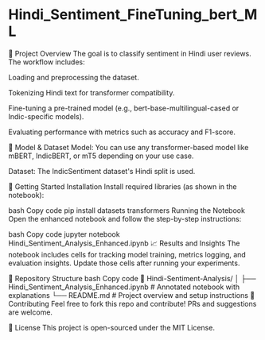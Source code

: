 # Hindi_Sentiment_FineTuning_bert_ML


📌 Project Overview
The goal is to classify sentiment in Hindi user reviews. The workflow includes:

Loading and preprocessing the dataset.

Tokenizing Hindi text for transformer compatibility.

Fine-tuning a pre-trained model (e.g., bert-base-multilingual-cased or Indic-specific models).

Evaluating performance with metrics such as accuracy and F1-score.

🧠 Model & Dataset
Model: You can use any transformer-based model like mBERT, IndicBERT, or mT5 depending on your use case.

Dataset: The IndicSentiment dataset's Hindi split is used.

🚀 Getting Started
Installation
Install required libraries (as shown in the notebook):

bash
Copy code
pip install datasets transformers
Running the Notebook
Open the enhanced notebook and follow the step-by-step instructions:

bash
Copy code
jupyter notebook Hindi_Sentiment_Analysis_Enhanced.ipynb
📈 Results and Insights
The notebook includes cells for tracking model training, metrics logging, and evaluation insights. Update those cells after running your experiments.

📂 Repository Structure
bash
Copy code
📁 Hindi-Sentiment-Analysis/
│
├── Hindi_Sentiment_Analysis_Enhanced.ipynb  # Annotated notebook with explanations
└── README.md                                # Project overview and setup instructions
🤝 Contributing
Feel free to fork this repo and contribute! PRs and suggestions are welcome.

📄 License
This project is open-sourced under the MIT License.
